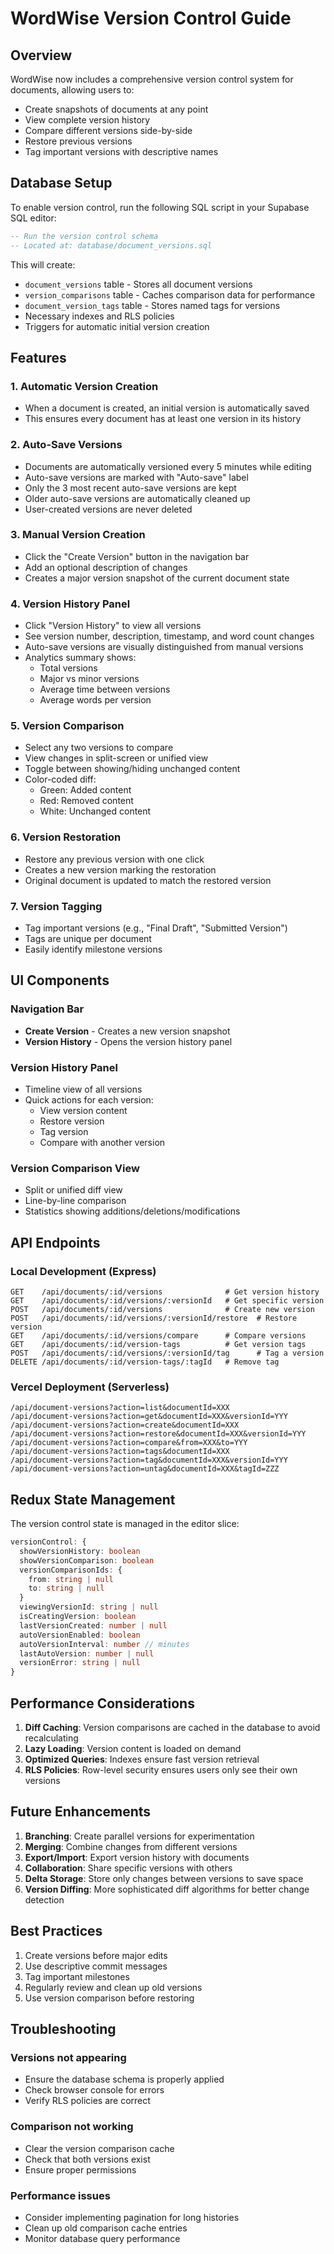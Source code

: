 # WordWise Version Control Guide

## Overview

WordWise now includes a comprehensive version control system for documents, allowing users to:
- Create snapshots of documents at any point
- View complete version history
- Compare different versions side-by-side
- Restore previous versions
- Tag important versions with descriptive names

## Database Setup

To enable version control, run the following SQL script in your Supabase SQL editor:

```sql
-- Run the version control schema
-- Located at: database/document_versions.sql
```

This will create:
- `document_versions` table - Stores all document versions
- `version_comparisons` table - Caches comparison data for performance
- `document_version_tags` table - Stores named tags for versions
- Necessary indexes and RLS policies
- Triggers for automatic initial version creation

## Features

### 1. Automatic Version Creation
- When a document is created, an initial version is automatically saved
- This ensures every document has at least one version in its history

### 2. Auto-Save Versions
- Documents are automatically versioned every 5 minutes while editing
- Auto-save versions are marked with "Auto-save" label
- Only the 3 most recent auto-save versions are kept
- Older auto-save versions are automatically cleaned up
- User-created versions are never deleted

### 3. Manual Version Creation
- Click the "Create Version" button in the navigation bar
- Add an optional description of changes
- Creates a major version snapshot of the current document state

### 4. Version History Panel
- Click "Version History" to view all versions
- See version number, description, timestamp, and word count changes
- Auto-save versions are visually distinguished from manual versions
- Analytics summary shows:
  - Total versions
  - Major vs minor versions
  - Average time between versions
  - Average words per version

### 5. Version Comparison
- Select any two versions to compare
- View changes in split-screen or unified view
- Toggle between showing/hiding unchanged content
- Color-coded diff:
  - Green: Added content
  - Red: Removed content
  - White: Unchanged content

### 6. Version Restoration
- Restore any previous version with one click
- Creates a new version marking the restoration
- Original document is updated to match the restored version

### 7. Version Tagging
- Tag important versions (e.g., "Final Draft", "Submitted Version")
- Tags are unique per document
- Easily identify milestone versions

## UI Components

### Navigation Bar
- **Create Version** - Creates a new version snapshot
- **Version History** - Opens the version history panel

### Version History Panel
- Timeline view of all versions
- Quick actions for each version:
  - View version content
  - Restore version
  - Tag version
  - Compare with another version

### Version Comparison View
- Split or unified diff view
- Line-by-line comparison
- Statistics showing additions/deletions/modifications

## API Endpoints

### Local Development (Express)
```
GET    /api/documents/:id/versions              # Get version history
GET    /api/documents/:id/versions/:versionId   # Get specific version
POST   /api/documents/:id/versions              # Create new version
POST   /api/documents/:id/versions/:versionId/restore  # Restore version
GET    /api/documents/:id/versions/compare      # Compare versions
GET    /api/documents/:id/version-tags          # Get version tags
POST   /api/documents/:id/versions/:versionId/tag      # Tag a version
DELETE /api/documents/:id/version-tags/:tagId   # Remove tag
```

### Vercel Deployment (Serverless)
```
/api/document-versions?action=list&documentId=XXX
/api/document-versions?action=get&documentId=XXX&versionId=YYY
/api/document-versions?action=create&documentId=XXX
/api/document-versions?action=restore&documentId=XXX&versionId=YYY
/api/document-versions?action=compare&from=XXX&to=YYY
/api/document-versions?action=tags&documentId=XXX
/api/document-versions?action=tag&documentId=XXX&versionId=YYY
/api/document-versions?action=untag&documentId=XXX&tagId=ZZZ
```

## Redux State Management

The version control state is managed in the editor slice:

```typescript
versionControl: {
  showVersionHistory: boolean
  showVersionComparison: boolean
  versionComparisonIds: {
    from: string | null
    to: string | null
  }
  viewingVersionId: string | null
  isCreatingVersion: boolean
  lastVersionCreated: number | null
  autoVersionEnabled: boolean
  autoVersionInterval: number // minutes
  lastAutoVersion: number | null
  versionError: string | null
}
```

## Performance Considerations

1. **Diff Caching**: Version comparisons are cached in the database to avoid recalculating
2. **Lazy Loading**: Version content is loaded on demand
3. **Optimized Queries**: Indexes ensure fast version retrieval
4. **RLS Policies**: Row-level security ensures users only see their own versions

## Future Enhancements

1. **Branching**: Create parallel versions for experimentation
2. **Merging**: Combine changes from different versions
3. **Export/Import**: Export version history with documents
4. **Collaboration**: Share specific versions with others
5. **Delta Storage**: Store only changes between versions to save space
6. **Version Diffing**: More sophisticated diff algorithms for better change detection

## Best Practices

1. Create versions before major edits
2. Use descriptive commit messages
3. Tag important milestones
4. Regularly review and clean up old versions
5. Use version comparison before restoring

## Troubleshooting

### Versions not appearing
- Ensure the database schema is properly applied
- Check browser console for errors
- Verify RLS policies are correct

### Comparison not working
- Clear the version comparison cache
- Check that both versions exist
- Ensure proper permissions

### Performance issues
- Consider implementing pagination for long histories
- Clean up old comparison cache entries
- Monitor database query performance 